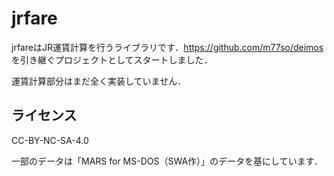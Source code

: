 # jrfare

jrfareはJR運賃計算を行うライブラリです．https://github.com/m77so/deimos を引き継ぐプロジェクトとしてスタートしました．

運賃計算部分はまだ全く実装していません．

## ライセンス

CC-BY-NC-SA-4.0

一部のデータは「MARS for MS-DOS（SWA作）」のデータを基にしています．

